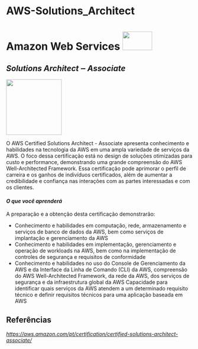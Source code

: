 # AWS-Solutions_Architect

# Amazon Web Services <image src="https://user-images.githubusercontent.com/12403699/234434276-e7cdcab8-c594-47a6-8862-7645e5740a2c.png" width="80" height="50">  

## *Solutions Architect ‒ Associate*

<image src="https://github.com/AngelicaRGomes/AWS-Solutions_Architect/assets/132945489/4b50a424-dd76-4c13-9381-179504c33f1b" width="150" height="150"> 

O AWS Certified Solutions Architect - Associate apresenta conhecimento e habilidades na tecnologia da AWS em uma ampla variedade de serviços da AWS. O foco dessa certificação está no design de soluções otimizadas para custo e performance, demonstrando uma grande compreensão do AWS Well-Architected Framework. Essa certificação pode aprimorar o perfil de carreira e os ganhos de indivíduos certificados, além de aumentar a credibilidade e confiança nas interações com as partes interessadas e com os clientes.


#### *O que você aprenderá*

A preparação e a obtenção desta certificação demonstrarão:

- Conhecimento e habilidades em computação, rede, armazenamento e serviços de banco de dados da AWS, bem como serviços de implantação e gerenciamento da AWS
- Conhecimento e habilidades em implementação, gerenciamento e operação de workloads na AWS, bem como na implementação de controles de segurança e requisitos de conformidade
- Conhecimento e habilidades no uso do Console de Gerenciamento da AWS e da Interface da Linha de Comando (CLI) da AWS, compreensão do AWS Well-Architected Framework, da rede da AWS, dos serviços de segurança e da infraestrutura global da AWS
Capacidade para identificar quais serviços da AWS atendem a um determinado requisito técnico e definir requisitos técnicos para uma aplicação baseada em AWS

## Referências

*https://aws.amazon.com/pt/certification/certified-solutions-architect-associate/*
